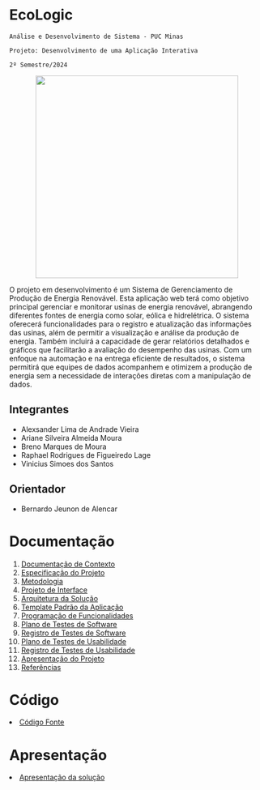 # EcoLogic

`Análise e Desenvolvimento de Sistema - PUC Minas`

`Projeto: Desenvolvimento de uma Aplicação Interativa`

`2º Semestre/2024`



<p align="center">
  <img src= "https://github.com/user-attachments/assets/421f29b0-8a8a-4948-8b61-d087fa89c79a" width="400">
</p>


O projeto em desenvolvimento é um Sistema de Gerenciamento de Produção de Energia Renovável. Esta aplicação web terá como objetivo principal gerenciar e monitorar usinas de energia renovável, abrangendo diferentes fontes de energia como solar, eólica e hidrelétrica. O sistema oferecerá funcionalidades para o registro e atualização das informações das usinas, além de permitir a visualização e análise da produção de energia. Também incluirá a capacidade de gerar relatórios detalhados e gráficos que facilitarão a avaliação do desempenho das usinas. Com um enfoque na automação e na entrega eficiente de resultados, o sistema permitirá que equipes de dados acompanhem e otimizem a produção de energia sem a necessidade de interações diretas com a manipulação de dados.

## Integrantes

* Alexsander Lima de Andrade Vieira
* Ariane Silveira Almeida Moura
* Breno Marques de Moura
* Raphael Rodrigues de Figueiredo Lage
* Vinicius Simoes dos Santos


## Orientador

* Bernardo Jeunon de Alencar


# Documentação

<ol>
<li><a href="docs/01-Documentação de Contexto.md"> Documentação de Contexto</a></li>
<li><a href="docs/02-Especificação do Projeto.md"> Especificação do Projeto</a></li>
<li><a href="docs/03-Metodologia.md"> Metodologia</a></li>
<li><a href="docs/04-Projeto de Interface.md"> Projeto de Interface</a></li>
<li><a href="docs/05-Arquitetura da Solução.md"> Arquitetura da Solução</a></li>
<li><a href="docs/06-Template Padrão da Aplicação.md"> Template Padrão da Aplicação</a></li>
<li><a href="docs/07-Programação de Funcionalidades.md"> Programação de Funcionalidades</a></li>
<li><a href="docs/08-Plano de Testes de Software.md"> Plano de Testes de Software</a></li>
<li><a href="docs/09-Registro de Testes de Software.md"> Registro de Testes de Software</a></li>
<li><a href="docs/10-Plano de Testes de Usabilidade.md"> Plano de Testes de Usabilidade</a></li>
<li><a href="docs/11-Registro de Testes de Usabilidade.md"> Registro de Testes de Usabilidade</a></li>
<li><a href="docs/12-Apresentação do Projeto.md"> Apresentação do Projeto</a></li>
<li><a href="docs/13-Referências.md"> Referências</a></li>
</ol>

# Código

<li><a href="src/README.md"> Código Fonte</a></li>

# Apresentação

<li><a href="presentation/README.md"> Apresentação da solução</a></li>
